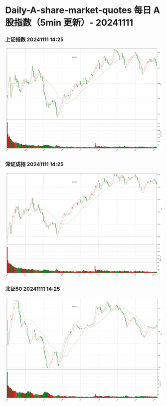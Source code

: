 
# Daily-A-share-market-quotes 每日 A 股指数（5min 更新）- 20241111

### 上证指数 20241111 14:25
![](./fig/2024/11/20241111-sh000001.png)

### 深证成指 20241111 14:25
![](./fig/2024/11/20241111-sz399001.png)

### 北证50 20241111 14:25
![](./fig/2024/11/20241111-bj899050.png)
